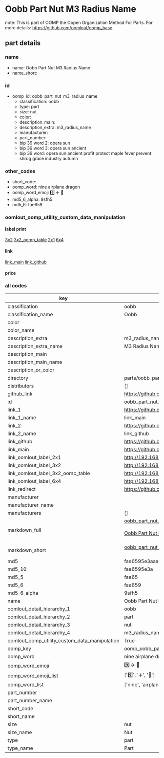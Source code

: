 # Oobb Part Nut M3 Radius Name  

note: This is part of OOMP the Oopen Organization Method For Parts. For more details: https://github.com/oomlout/oomp_base

##  part details
  







### name
* name: Oobb Part Nut M3 Radius Name
* name_short: 
### id
* oomp_id: oobb_part_nut_m3_radius_name
  * classification: oobb
  * type: part
  * size: nut
  * color: 
  * description_main: 
  * description_extra: m3_radius_name
  * manufacturer: 
  * part_number: 
  * bip 39 word 2: opera sun
  * bip 39 word 3: opera sun ancient
  * bip 39 word: opera sun ancient profit protect maple fever prevent shrug grace industry autumn

### other_codes
* short_code: 
* oomp_word: nine airplane dragon
* oomp_word_emoji :nine: :airplane: :dragon:
* md5_6_alpha: 9sfh5
* md5_6: fae659






### oomlout_oomp_utility_custom_data_manipulation
#### label print
[3x2](http://192.168.1.245:1112/?label=oomp%209sfh5)
[3x2_oomp_table](http://192.168.1.108:1112/?label=oomp%209sfh5)
[2x1](http://192.168.1.242:1112/?label=oomp%209sfh5)
[6x4](http://192.168.1.55:1112/?label=oomp%209sfh5)    

#### link

[link_main](https://github.com/oomlout/oomlout_oomp_version_1_messy/tree/main/parts/oobb_part_nut_m3_radius_name) [link_github](https://github.com/oomlout/oomlout_oomp_version_1_messy/tree/main/parts/oobb_part_nut_m3_radius_name)                             

#### price







### all codes 
| key | value |  
| --- | --- |  
| classification | oobb |  
| classification_name | Oobb |  
| color |  |  
| color_name |  |  
| description_extra | m3_radius_name |  
| description_extra_name | M3 Radius Name |  
| description_main |  |  
| description_main_name |  |  
| description_or_color |   |  
| directory | parts/oobb_part_nut_m3_radius_name |  
| distributors | [] |  
| github_link | https://github.com/oomlout/oomlout_oomp_part_src/tree/main/parts/oobb_part_nut_m3_radius_name |  
| id | oobb_part_nut_m3_radius_name |  
| link_1 | https://github.com/oomlout/oomlout_oomp_version_1_messy/tree/main/parts/oobb_part_nut_m3_radius_name |  
| link_1_name | link_main |  
| link_2 | https://github.com/oomlout/oomlout_oomp_version_1_messy/tree/main/parts/oobb_part_nut_m3_radius_name |  
| link_2_name | link_github |  
| link_github | https://github.com/oomlout/oomlout_oomp_version_1_messy/tree/main/parts/oobb_part_nut_m3_radius_name |  
| link_main | https://github.com/oomlout/oomlout_oomp_version_1_messy/tree/main/parts/oobb_part_nut_m3_radius_name |  
| link_oomlout_label_2x1 | http://192.168.1.242:1112/?label=oomp%209sfh5 |  
| link_oomlout_label_3x2 | http://192.168.1.245:1112/?label=oomp%209sfh5 |  
| link_oomlout_label_3x2_oomp_table | http://192.168.1.108:1112/?label=oomp%209sfh5 |  
| link_oomlout_label_6x4 | http://192.168.1.55:1112/?label=oomp%209sfh5 |  
| link_redirect | https://github.com/oomlout/oomlout_oomp_version_1_messy/tree/main/parts/oobb_part_nut_m3_radius_name |  
| manufacturer |  |  
| manufacturer_name |  |  
| manufacturers | [] |  
| markdown_full | [oobb_part_nut_m3_radius_name](none)<br>[](none)<br>[Oobb Part Nut M3 Radius Name](none)<br><br> |  
| markdown_short | [oobb_part_nut_m3_radius_name](none)<br><br> |  
| md5 | fae6595e3aaa4aae1e565abc113654da |  
| md5_10 | fae6595e3a |  
| md5_5 | fae65 |  
| md5_6 | fae659 |  
| md5_6_alpha | 9sfh5 |  
| name | Oobb Part Nut M3 Radius Name |  
| oomlout_detail_hierarchy_1 | oobb |  
| oomlout_detail_hierarchy_2 | part |  
| oomlout_detail_hierarchy_3 | nut |  
| oomlout_detail_hierarchy_4 | m3_radius_name |  
| oomlout_oomp_utility_custom_data_manipulation | True |  
| oomp_key | oomp_oobb_part_nut_m3_radius_name |  
| oomp_word | nine airplane dragon |  
| oomp_word_emoji | :nine: :airplane: :dragon: |  
| oomp_word_emoji_list | [':nine:', ':airplane:', ':dragon:'] |  
| oomp_word_list | ['nine', 'airplane', 'dragon'] |  
| part_number |  |  
| part_number_name |  |  
| short_code |  |  
| short_name |  |  
| size | nut |  
| size_name | Nut |  
| type | part |  
| type_name | Part |  
